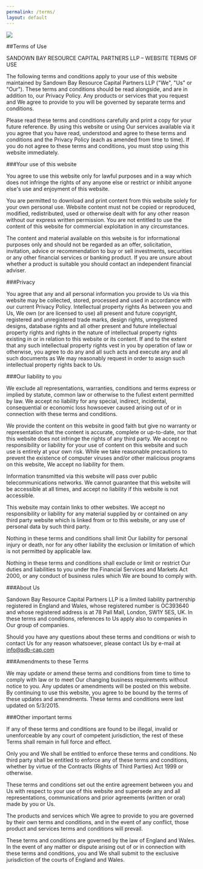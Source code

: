 ```yaml
---
permalink: /terms/
layout: default
---
```


<img src="{{ site.baseurl }}/images/mine_4.jpg" class="u-max-full-width"/>

##Terms of Use

SANDOWN BAY RESOURCE CAPITAL PARTNERS LLP – WEBSITE TERMS OF USE

The following terms and conditions apply to your use of this website maintained by Sandown Bay Resource 
Capital Partners LLP ("We", "Us" or "Our"). These terms and conditions should be read alongside, and are in 
addition to, our Privacy Policy. Any products or services that you request and We agree to provide to you will 
be governed by separate terms and conditions.

Please read these terms and conditions carefully and print a copy for your future reference. By using this 
website or using Our services available via it you agree that you have read, understood and agree to these 
terms and conditions and the Privacy Policy (each as amended from time to time). If you do not agree to these 
terms and conditions, you must stop using this website immediately.

###Your use of this website

You agree to use this website only for lawful purposes and in a way which does not infringe the rights of any 
anyone else or restrict or inhibit anyone else's use and enjoyment of this website.

You are permitted to download and print content from this website solely for your own personal use. Website 
content must not be copied or reproduced, modified, redistributed, used or otherwise dealt with for any other 
reason without our express written permission. You are not entitled to use the content of this website for 
commercial exploitation in any circumstances.

The content and material available on this website is for informational purposes only and should not be 
regarded as an offer, solicitation, invitation, advice or recommendation to buy or sell investments, securities or 
any other financial services or banking product. If you are unsure about whether a product is suitable you 
should contact an independent financial adviser.

###Privacy

You agree that any and all personal information you provide to Us via this website may be collected, stored, 
processed and used in accordance with our current Privacy Policy. Intellectual property rights
As between you and Us, We own (or are licensed to use) all present and future copyright, registered and 
unregistered trade marks, design rights, unregistered designs, database rights and all other present and future 
intellectual property rights and rights in the nature of intellectual property rights existing in or in relation to 
this website or its content. If and to the extent that any such intellectual property rights vest in you by 
operation of law or otherwise, you agree to do any and all such acts and execute any and all such documents 
as We may reasonably request in order to assign such intellectual property rights back to Us.

###Our liability to you

We exclude all representations, warranties, conditions and terms express or implied by statute, common law 
or otherwise to the fullest extent permitted by law. We accept no liability for any special, indirect, incidental, 
consequential or economic loss howsoever caused arising out of or in connection with these terms and 
conditions.

We provide the content on this website in good faith but give no warranty or representation that the content 
is accurate, complete or up-to-date, nor that this website does not infringe the rights of any third party. We 
accept no responsibility or liability for your use of content on this website and such use is entirely at your own 
risk. While we take reasonable precautions to prevent the existence of computer viruses and/or other 
malicious programs on this website, We accept no liability for them.

Information transmitted via this website will pass over public telecommunications networks. We cannot 
guarantee that this website will be accessible at all times, and accept no liability if this website is not 
accessible.

This website may contain links to other websites. We accept no responsibility or liability for any material 
supplied by or contained on any third party website which is linked from or to this website, or any use of 
personal data by such third party.

Nothing in these terms and conditions shall limit Our liability for personal injury or death, nor for any other 
liability the exclusion or limitation of which is not permitted by applicable law.

Nothing in these terms and conditions shall exclude or limit or restrict Our duties and liabilities to you under 
the Financial Services and Markets Act 2000, or any conduct of business rules which We are bound to comply 
with.

###About Us

Sandown Bay Resource Capital Partners LLP is a limited liability partnership registered in England and Wales, 
whose registered number is OC393640 and whose registered address is at 78 Pall Mall, London, SW1Y 5ES, UK. 
In these terms and conditions, references to Us apply also to companies in Our group of companies.

Should you have any questions about these terms and conditions or wish to contact Us for any reason 
whatsoever, please contact Us by e-mail at <info@sdb-cap.com>

###Amendments to these Terms

We may update or amend these terms and conditions from time to time to comply with law or to meet Our 
changing business requirements without notice to you. Any updates or amendments will be posted on this 
website. By continuing to use this website, you agree to be bound by the terms of these updates and 
amendments. These terms and conditions were last updated on 5/3/2015.

###Other important terms

If any of these terms and conditions are found to be illegal, invalid or unenforceable by any court of competent 
jurisdiction, the rest of these Terms shall remain in full force and effect.

Only you and We shall be entitled to enforce these terms and conditions. No third party shall be entitled to 
enforce any of these terms and conditions, whether by virtue of the Contracts (Rights of Third Parties) Act 
1999 or otherwise.

These terms and conditions set out the entire agreement between you and Us with respect to your use of this 
website and supersede any and all representations, communications and prior agreements (written or oral) 
made by you or Us.

The products and services which We agree to provide to you are governed by their own terms and conditions, 
and in the event of any conflict, those product and services terms and conditions will prevail.

These terms and conditions are governed by the law of England and Wales. In the event of any matter or 
dispute arising out of or in connection with these terms and conditions, you and We shall submit to the 
exclusive jurisdiction of the courts of England and Wales.

